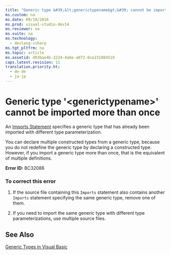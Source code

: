 ```yaml
---
title: "Generic type &#39;&lt;generictypename&gt;&#39; cannot be imported more than once"
ms.custom: na
ms.date: 09/19/2016
ms.prod: visual-studio-dev14
ms.reviewer: na
ms.suite: na
ms.technology: 
  - devlang-csharp
ms.tgt_pltfrm: na
ms.topic: article
ms.assetid: d93bae4b-3224-4a6e-a072-8ce231084519
caps.latest.revision: 11
translation.priority.ht: 
  - de-de
  - ja-jp
---
```

# Generic type &#39;&lt;generictypename&gt;&#39; cannot be imported more than once
An [Imports Statement](../Topic/Imports%20Statement%20\(.NET%20Namespace%20and%20Type\).md) specifies a generic type that has already been imported with different type parameterization.  
  
 You can declare multiple constructed types from a generic type, because you do not redefine the generic type by declaring a constructed type. However, if you import a generic type more than once, that is the equivalent of multiple definitions.  
  
 **Error ID:** BC32086  
  
### To correct this error  
  
1.  If the source file containing this `Imports` statement also contains another `Imports` statement specifying the same generic type, remove one of them.  
  
2.  If you need to import the same generic type with different type parameterizations, use multiple source files.  
  
## See Also  
 [Generic Types in Visual Basic](../Topic/Generic%20Types%20in%20Visual%20Basic%20\(Visual%20Basic\).md)